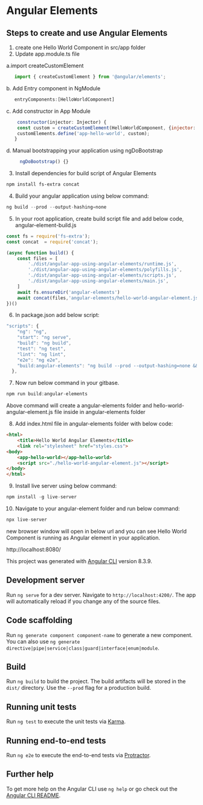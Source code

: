 # Angular Elements

## Steps to create and use Angular Elements
1. create one Hello World Component in src/app folder
2. Update app.module.ts file

  a.import createCustomElement
```js
   import { createCustomElement } from '@angular/elements';
```
  b. Add Entry component in NgModule
```js
   entryComponents:[HelloWorldComponent]
```
  c. Add constructor in App Module
```js
    constructor(injector: Injector) {
    const custom = createCustomElement(HelloWorldComponent, {injector: injector});
    customElements.define('app-hello-world', custom);
   }
```
  d. Manual bootstrapping your application using ngDoBootstrap
```js
     ngDoBootstrap() {}
```
3. Install dependencies for build script of Angular Elements

```bash
npm install fs-extra concat

```
4. Build your angular application using below command:

```js
ng build --prod --output-hashing=none

```
5. In your root application, create build script file and add below code, angular-element-build.js

```js
const fs = require('fs-extra');
const concat  = require('concat');

(async function build() {
    const files = [
        './dist/angular-app-using-angular-elements/runtime.js',
        './dist/angular-app-using-angular-elements/polyfills.js',
        './dist/angular-app-using-angular-elements/scripts.js',
        './dist/angular-app-using-angular-elements/main.js',
    ]
    await fs.ensureDir('angular-elements')
    await concat(files,'angular-elements/hello-world-angular-element.js')
})()
```

6. In package.json add below script:

```js
"scripts": {
    "ng": "ng",
    "start": "ng serve",
    "build": "ng build",
    "test": "ng test",
    "lint": "ng lint",
    "e2e": "ng e2e",
    "build:angular-elements": "ng build --prod --output-hashing=none && node angular-elements-build.js"
  },

```
7. Now run below command in your gitbase.

```js
npm run build:angular-elements
```
Above command will create a angular-elements folder and hello-world-angular-element.js file inside in angular-elements folder

8. Add index.html file in angular-elements folder with below code:
```html
<html>
    <title>Hello World Angular Elements</title>
    <link rel="stylesheet" href="styles.css">
<body>
    <app-hello-world></app-hello-world>
    <script src="./hello-world-angular-element.js"></script>
</body>
</html>
```
9. Install live server using below command:

```js
npm install -g live-server

```
10. Navigate to your angular-element folder and run below command:
```js
npx live-server
```
new browser window will open in below url and you can see Hello World Component is running as Angular element in your application.

http://localhost:8080/



This project was generated with [Angular CLI](https://github.com/angular/angular-cli) version 8.3.9.

## Development server

Run `ng serve` for a dev server. Navigate to `http://localhost:4200/`. The app will automatically reload if you change any of the source files.

## Code scaffolding

Run `ng generate component component-name` to generate a new component. You can also use `ng generate directive|pipe|service|class|guard|interface|enum|module`.

## Build

Run `ng build` to build the project. The build artifacts will be stored in the `dist/` directory. Use the `--prod` flag for a production build.

## Running unit tests

Run `ng test` to execute the unit tests via [Karma](https://karma-runner.github.io).

## Running end-to-end tests

Run `ng e2e` to execute the end-to-end tests via [Protractor](http://www.protractortest.org/).

## Further help

To get more help on the Angular CLI use `ng help` or go check out the [Angular CLI README](https://github.com/angular/angular-cli/blob/master/README.md).
